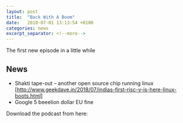 ```yaml
---
layout: post
title:  "Back With A Boom"
date:   2018-07-01 13:13:54 +0100
categories: news
excerpt_separator: <!--more-->
---
```

The first new episode in a little while

<!--more-->

## News
* Shakti tape-out – another open source chip running linux [http://www.geekdave.in/2018/07/indias-first-risc-v-is-here-linux-boots.html]
* Google 5 beeelion dollar EU fine


Download the podcast from here:
